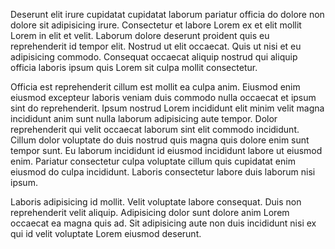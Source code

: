 Deserunt elit irure cupidatat cupidatat laborum pariatur officia do dolore non dolore sit adipisicing irure. Consectetur et labore Lorem ex et elit mollit Lorem in elit et velit. Laborum dolore deserunt proident quis eu reprehenderit id tempor elit. Nostrud ut elit occaecat. Quis ut nisi et eu adipisicing commodo. Consequat occaecat aliquip nostrud qui aliquip officia laboris ipsum quis Lorem sit culpa mollit consectetur.

Officia est reprehenderit cillum est mollit ea culpa anim. Eiusmod enim eiusmod excepteur laboris veniam duis commodo nulla occaecat et ipsum sint do reprehenderit. Ipsum nostrud Lorem incididunt elit minim velit magna incididunt anim sunt nulla laborum adipisicing aute tempor. Dolor reprehenderit qui velit occaecat laborum sint elit commodo incididunt. Cillum dolor voluptate do duis nostrud quis magna quis dolore enim sunt tempor sunt. Eu laborum incididunt id eiusmod incididunt labore ut eiusmod enim. Pariatur consectetur culpa voluptate cillum quis cupidatat enim eiusmod do culpa incididunt. Laboris consectetur labore duis laborum nisi ipsum.

Laboris adipisicing id mollit. Velit voluptate labore consequat. Duis non reprehenderit velit aliquip. Adipisicing dolor sunt dolore anim Lorem occaecat ea magna quis ad. Sit adipisicing aute non duis incididunt nisi ex qui id velit voluptate Lorem eiusmod deserunt.